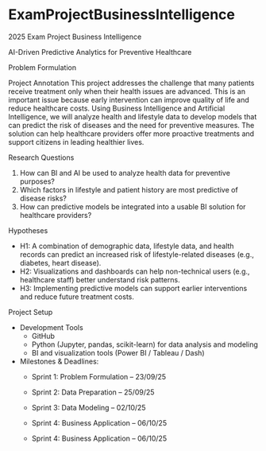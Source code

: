 # ExamProjectBusinessIntelligence
2025 Exam Project Business Intelligence


 AI-Driven Predictive Analytics for Preventive Healthcare

Problem Formulation

Project Annotation
This project addresses the challenge that many patients receive treatment only when their health issues are advanced. This is an important issue because early intervention can improve quality of life and reduce healthcare costs. Using Business Intelligence and Artificial Intelligence, we will analyze health and lifestyle data to develop models that can predict the risk of diseases and the need for preventive measures. The solution can help healthcare providers offer more proactive treatments and support citizens in leading healthier lives.

Research Questions
1. How can BI and AI be used to analyze health data for preventive purposes?  
2. Which factors in lifestyle and patient history are most predictive of disease risks?  
3. How can predictive models be integrated into a usable BI solution for healthcare providers?  

Hypotheses
- H1: A combination of demographic data, lifestyle data, and health records can predict an increased risk of lifestyle-related diseases (e.g., diabetes, heart disease).  
- H2: Visualizations and dashboards can help non-technical users (e.g., healthcare staff) better understand risk patterns.  
- H3: Implementing predictive models can support earlier interventions and reduce future treatment costs.  

Project Setup
- Development Tools
  - GitHub 
  - Python (Jupyter, pandas, scikit-learn) for data analysis and modeling  
  - BI and visualization tools (Power BI / Tableau / Dash)  
- Milestones & Deadlines:
  - Sprint 1: Problem Formulation – 23/09/25  
  - Sprint 2: Data Preparation – 25/09/25  
  - Sprint 3: Data Modeling – 02/10/25  
  - Sprint 4: Business Application – 06/10/25 

  - Sprint 4: Business Application – 06/10/25
